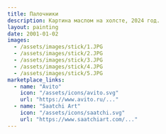 ```yaml
---
title: Палочники
description: Картина маслом на холсте, 2024 год.
layout: painting
date: 2001-01-02
images:
  - /assets/images/stick/1.JPG
  - /assets/images/stick/2.JPG
  - /assets/images/stick/3.JPG
  - /assets/images/stick/4.JPG
  - /assets/images/stick/5.JPG
marketplace_links:
  - name: "Avito"
    icon: "/assets/icons/avito.svg"
    url: "https://www.avito.ru/..." 
  - name: "Saatchi Art"
    icon: "/assets/icons/saatchi.svg"
    url: "https://www.saatchiart.com/..." 
---
```

